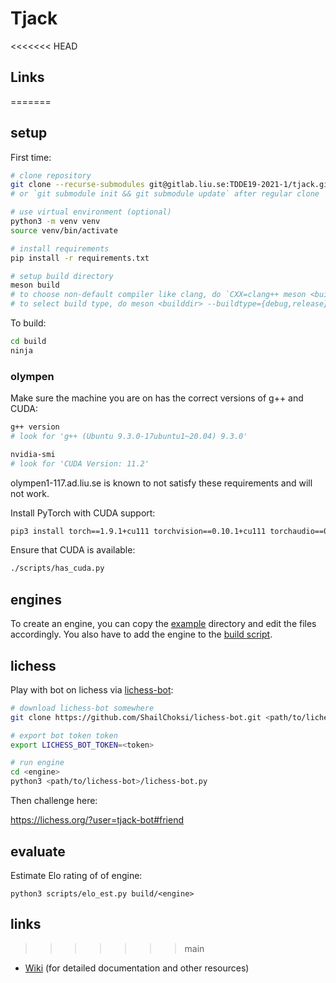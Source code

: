 # Tjack

<<<<<<< HEAD
## Links
=======
## setup

First time:

```sh
# clone repository
git clone --recurse-submodules git@gitlab.liu.se:TDDE19-2021-1/tjack.git
# or `git submodule init && git submodule update` after regular clone

# use virtual environment (optional)
python3 -m venv venv
source venv/bin/activate

# install requirements
pip install -r requirements.txt

# setup build directory
meson build
# to choose non-default compiler like clang, do `CXX=clang++ meson <builddir>`
# to select build type, do meson <builddir> --buildtype={debug,release}
```

To build:

```sh
cd build
ninja
```

### olympen

Make sure the machine you are on has the correct versions of g++ and CUDA:

```sh
g++ version
# look for 'g++ (Ubuntu 9.3.0-17ubuntu1~20.04) 9.3.0'

nvidia-smi
# look for 'CUDA Version: 11.2'
```

olympen1-117.ad.liu.se is known to not satisfy these requirements and will not work.

Install PyTorch with CUDA support:

```sh
pip3 install torch==1.9.1+cu111 torchvision==0.10.1+cu111 torchaudio==0.9.1 -f https://download.pytorch.org/whl/torch_stable.html
```

Ensure that CUDA is available:

```sh
./scripts/has_cuda.py
```

## engines

To create an engine, you can copy the [example](example) directory and edit the files accordingly. You also have to add the engine to the [build script](meson.build).

## lichess

Play with bot on lichess via [lichess-bot](https://github.com/ShailChoksi/lichess-bot):

```bash
# download lichess-bot somewhere
git clone https://github.com/ShailChoksi/lichess-bot.git <path/to/lichess-bot>

# export bot token token
export LICHESS_BOT_TOKEN=<token>

# run engine
cd <engine>
python3 <path/to/lichess-bot>/lichess-bot.py
```

Then challenge here:

https://lichess.org/?user=tjack-bot#friend

## evaluate

Estimate Elo rating of of engine:

```
python3 scripts/elo_est.py build/<engine>
```

## links
>>>>>>> main

- [Wiki](https://gitlab.liu.se/groups/tdde19-group-1/-/wikis/home) (for detailed documentation and other resources)
